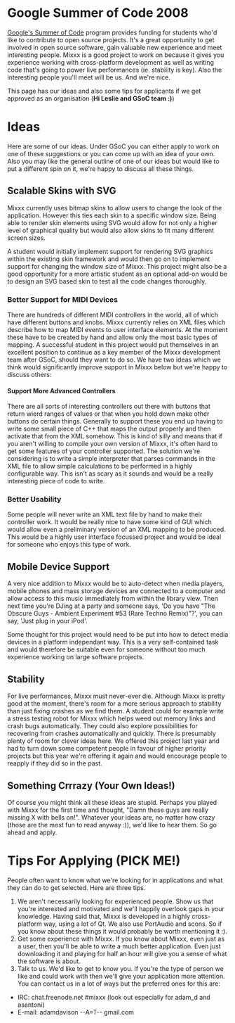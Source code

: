 # Google Summer of Code 2008

[Google's Summer of Code](http://code.google.com/soc/) program provides
funding for students who'd like to contribute to open source projects.
It's a great opportunity to get involved in open source software, gain
valuable new experience and meet interesting people. Mixxx is a good
project to work on because it gives you experience working with
cross-platform development as well as writing code that's going to power
live performances (ie. stability is key). Also the interesting people
you'll meet will be us. And we're nice.

This page has our ideas and also some tips for applicants if we get
approved as an organisation (**Hi Leslie and GSoC team :)**)

# Ideas

Here are some of our ideas. Under GSoC you can either apply to work on
one of these suggestions or you can come up with an idea of your own.
Also you may like the general outline of one of our ideas but would like
to put a different spin on it, we're happy to discuss all these things.

## Scalable Skins with SVG

Mixxx currently uses bitmap skins to allow users to change the look of
the application. However this ties each skin to a specific window size.
Being able to render skin elements using SVG would allow for not only a
higher level of graphical quality but would also allow skins to fit many
different screen sizes.

A student would initially implement support for rendering SVG graphics
within the existing skin framework and would then go on to implement
support for changing the window size of Mixxx. This project might also
be a good opportunity for a more artistic student as an optional add-on
would be to design an SVG based skin to test all the code changes
thoroughly.

### Better Support for MIDI Devices

There are hundreds of different MIDI controllers in the world, all of
which have different buttons and knobs. Mixxx currently relies on XML
files which describe how to map MIDI events to user interface elements.
At the moment these have to be created by hand and allow only the most
basic types of mapping. A successful student in this project would put
themselves in an excellent position to continue as a key member of the
Mixxx development team after GSoC, should they want to do so. We have
two ideas which we think would significantly improve support in Mixxx
below but we're happy to discuss others:

#### Support More Advanced Controllers

There are all sorts of interesting controllers out there with buttons
that return wierd ranges of values or that when you hold down make other
buttons do certain things. Generally to support these you end up having
to write some small piece of C++ that maps the output properly and then
activate that from the XML somehow. This is kind of silly and means that
if you aren't willing to compile your own version of Mixxx, it's often
hard to get some features of your controller supported. The solution
we're considering is to write a simple interpreter that parses commands
in the XML file to allow simple calculations to be performed in a highly
configurable way. This isn't as scary as it sounds and would be a really
interesting piece of code to write.

### Better Usability

Some people will never write an XML text file by hand to make their
controller work. It would be really nice to have some kind of GUI which
would allow even a preliminary version of an XML mapping to be produced.
This would be a highly user interface focussed project and would be
ideal for someone who enjoys this type of work.

## Mobile Device Support

A very nice addition to Mixxx would be to auto-detect when media
players, mobile phones and mass storage devices are connected to a
computer and allow access to this music immediately from within the
library view. Then next time you're DJing at a party and someone says,
'Do you have "The Obscure Guys - Ambient Experiment \#53 (Rare Techno
Remix)"?', you can say, 'Just plug in your iPod'.

Some thought for this project would need to be put into how to detect
media devices in a platform independant way. This is a very
self-contained task and would therefore be suitable even for someone
without too much experience working on large software projects.

## Stability

For live performances, Mixxx must never-ever die. Although Mixxx is
pretty good at the moment, there's room for a more serious approach to
stability than just fixing crashes as we find them. A student could for
example write a stress testing robot for Mixxx which helps weed out
memory links and crash bugs automatically. They could also explore
possibilities for recovering from crashes automatically and quickly.
There is presumably plenty of room for clever ideas here. We offered
this project last year and had to turn down some competent people in
favour of higher priority projects but this year we're offering it again
and would encourage people to reapply if they did so in the past.

## Something Crrrazy (Your Own Ideas\!)

Of course you might think all these ideas are stupid. Perhaps you played
with Mixxx for the first time and thought, "Damn these guys are really
missing X with bells on\!". Whatever your ideas are, no matter how crazy
(those are the most fun to read anyway :)), we'd like to hear them. So
go ahead and apply.

# Tips For Applying (PICK ME\!)

People often want to know what we're looking for in applications and
what they can do to get selected. Here are three tips.

1.  We aren't necessarily looking for experienced people. Show us that
    you're interested and motivated and we'll happily overlook gaps in
    your knowledge. Having said that, Mixxx is developed in a highly
    cross-platform way, using a lot of Qt. We also use PortAudio and
    scons. So if you know about these things it would probably be worth
    mentioning it :).
2.  Get some experience with Mixxx. If you know about Mixxx, even just
    as a user, then you'll be able to write a much better application.
    Even just downloading it and playing for half an hour will give you
    a sense of what the software is about.
3.  Talk to us. We'd like to get to know you. If you're the type of
    person we like and could work with then we'll give your application
    more attention. You can contact us in a lot of ways but the
    preferred ones for this are:

<!-- end list -->

  - IRC: chat.freenode.net \#mixxx (look out especially for adam\_d and
    asantoni)
  - E-mail: adamdavison --A=T-- gmail.com
